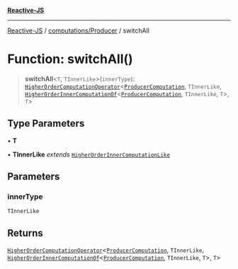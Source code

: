 [**Reactive-JS**](../../../README.md)

***

[Reactive-JS](../../../README.md) / [computations/Producer](../README.md) / switchAll

# Function: switchAll()

> **switchAll**\<`T`, `TInnerLike`\>(`innerType`): [`HigherOrderComputationOperator`](../../type-aliases/HigherOrderComputationOperator.md)\<[`ProducerComputation`](../interfaces/ProducerComputation.md), `TInnerLike`, [`HigherOrderInnerComputationOf`](../../type-aliases/HigherOrderInnerComputationOf.md)\<[`ProducerComputation`](../interfaces/ProducerComputation.md), `TInnerLike`, `T`\>, `T`\>

## Type Parameters

• **T**

• **TInnerLike** *extends* [`HigherOrderInnerComputationLike`](../../type-aliases/HigherOrderInnerComputationLike.md)

## Parameters

### innerType

`TInnerLike`

## Returns

[`HigherOrderComputationOperator`](../../type-aliases/HigherOrderComputationOperator.md)\<[`ProducerComputation`](../interfaces/ProducerComputation.md), `TInnerLike`, [`HigherOrderInnerComputationOf`](../../type-aliases/HigherOrderInnerComputationOf.md)\<[`ProducerComputation`](../interfaces/ProducerComputation.md), `TInnerLike`, `T`\>, `T`\>
